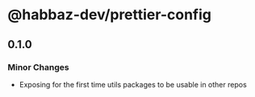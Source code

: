 # @habbaz-dev/prettier-config

## 0.1.0

### Minor Changes

- Exposing for the first time utils packages to be usable in other repos
